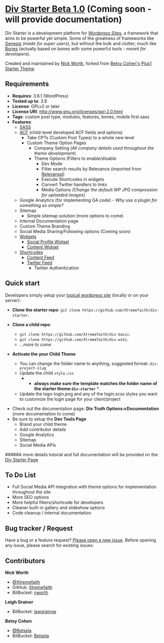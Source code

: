 # [Div Starter Beta 1.0](http://starter.divtruth.com/) (Coming soon -will provide documentation)

Div Starter is a development platform for [Wordpress Sites](http://wordpress.org/), a framework that aims to be powerful yet simple. Some of the greatness of frameworks like [Genesis](http://my.studiopress.com/themes/genesis/) *(made for super users)*, but without the bulk and clutter; much like [Bones](http://themble.com/bones/) (actually based on bones with some powerful tools - *meant for developers*). 

Created and maintained by [Nick Worth](http://twitter.com/xtremefaith), forked from [Betsy Cohen's](https://twitter.com/betsela) [Plus1 Starter Theme](https://bitbucket.org/betsela/plus1-starter-theme).

## Requirements
+ **Requires**: 3.6.1 (WordPress)
+ **Tested up to**: 3.8
+ **License**: GPLv2 or later
+ **License URI**: http://www.gnu.org/licenses/gpl-2.0.html
+ **Tags**: custom post type, modules, features, bones, mobile first sass
+ **Features**: 
    + [SASS](http://sass-lang.com/)
	+ [ACF](http://www.advancedcustomfields.com/) (child-level developed ACF fields and options)
        + Take CPTs (Custom Post Types) to a whole new level
        + Custom Theme Option Pages
            +  Company Setting  (*All company details used throughout the theme development*)
            +  Theme Options (Filters to enable/disable
        		+ Dev Mode
        		+ Filter search results by Relevance (imported from [Relevanssi](http://wordpress.org/plugins/relevanssi/))
        		+ Execute Shortcodes in widgets
        		+ Convert Twitter handlers to links
        		+ Media Options *(Change the default WP JPG compression for uploaded images)*
    + Google Analytics (for implementing GA code) - *Why use a plugin for something so simple?*
    + Sitemap
        +  Simple sitemap solution (more options to come)
    + Internal Documentation page
    + Custom Theme Branding
    + Social Media Sharing/Following options (Coming soon)
	+ [Widgets](https://bitbucket.org/nworth/div-starter/src/dev/library/features/widgets?at=master)
		+ [Social Profile Widget](https://bitbucket.org/nworth/div-starter/src/dev/library/features/widgets/social-widget?at=master)
		+ [Content Widget](https://bitbucket.org/nworth/div-starter/src/dev/library/features/widgets/content-widget?at=master)
	+ [Shortcodes](https://bitbucket.org/nworth/div-starter/src/dev/library/features/shortcodes?at=master)
		+ [Content Feed](https://bitbucket.org/nworth/div-starter/src/dev/library/features/shortcodes/content_feed.php?at=master)
		+ [Twitter Feed](https://bitbucket.org/nworth/div-starter/src/dev/library/features/shortcodes/twitter_feed.php?at=master)
			+ Twitter Authentication

## Quick start

Developers simply setup your [typical wordpress site](http://teamtreehouse.com/library/websites/how-to-make-a-blog/getting-started-with-wordpress/the-famous-5minute-wordpress-install) (locally or on your server):

* **Clone the starter repo**: `git clone https://github.com/Xtremefaith/div-starter`.
* **Clone a child repo**:
    * `git clone https://github.com/Xtremefaith/div-basic`.
    * `git clone https://github.com/Xtremefaith/div-wiki`.
    * *...more to come*

* **Activate the your Child Theme**
	+ You can change the folder name to anything, suggested format: `div-project-slug`
	+ Update the child `style.css`
        + * **always make sure the template matches the folder name of the starter theme `div-starter`** *.
	+ Update the logo-login.png and any of the login.scss styles you want to customize the login page for your client/project
+ Check out the documentation page: **Div Truth Options->Documentation** (more documentation to come)
+ Be sure to setup the **Dev Tools Page**
	+ Brand your child theme
	+ Add contributor details
    + Google Analytics
    + Sitemap
    + Social Media APIs

#####A more details tutorial and full documentation will be provided on the [Div Starter Page](http://starter.divtruth.com)

## To Do List

* Full Social Media API integration with theme options for implementation throughout the site
* More SEO options
* More helpful filters/shortcode for developers
* Cleaner built-in gallery and slideshow options
* Code cleanup / internal documentation

## Bug tracker / Request

Have a bug or a feature request? [Please open a new issue](https://github.com/Xtremefaith/div-starter/issues). Before opening any issue, please search for existing issues.

## Contributors

**Nick Worth**

+ [@Xtremefaith](http://twitter.com/Xtremefaith)
+ GitHub: [Xtremefaith](https://github.com/Xtremefaith)
+ BitBucket: [nworth](https://bitbucket.org/nworth)

**Leigh Grainer**

+ BitBucket: [lawgrainge](https://bitbucket.org/lawgrainge)

**Betsy Cohen**

+ [@Betsela](http://twitter.com/betsela)
+ BitBucket: [Betsela](https://bitbucket.org/betsela)